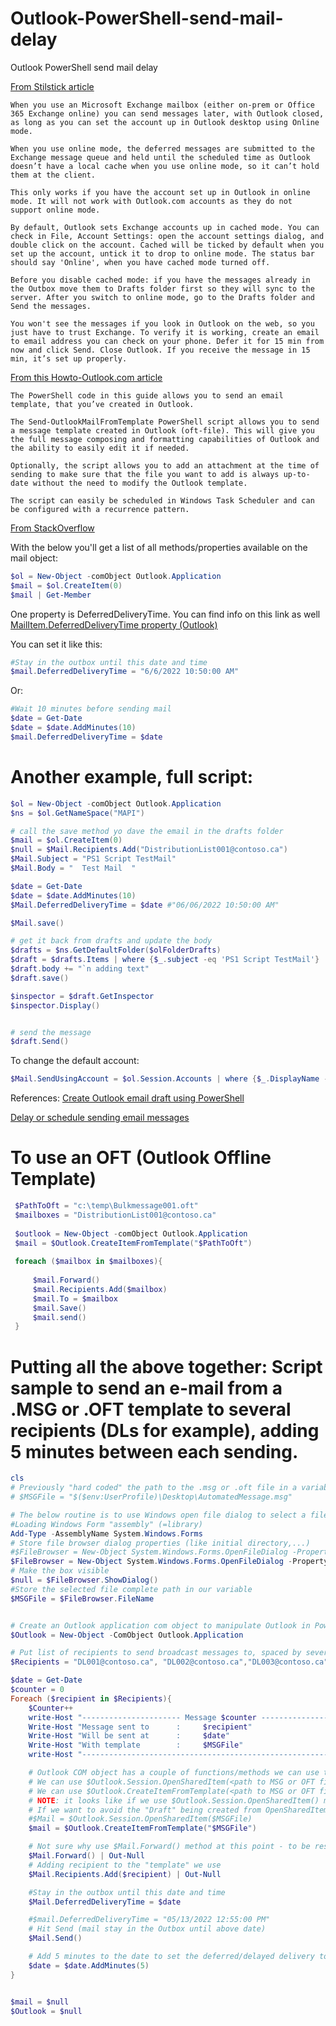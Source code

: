 # Outlook-PowerShell-send-mail-delay
Outlook PowerShell send mail delay

[From Stilstick article](https://www.slipstick.com/outlook/delay-sending-message-outlook-closed/)

```
When you use an Microsoft Exchange mailbox (either on-prem or Office 365 Exchange online) you can send messages later, with Outlook closed, as long as you can set the account up in Outlook desktop using Online mode.

When you use online mode, the deferred messages are submitted to the Exchange message queue and held until the scheduled time as Outlook doesn’t have a local cache when you use online mode, so it can’t hold them at the client.

This only works if you have the account set up in Outlook in online mode. It will not work with Outlook.com accounts as they do not support online mode.

By default, Outlook sets Exchange accounts up in cached mode. You can check in File, Account Settings: open the account settings dialog, and double click on the account. Cached will be ticked by default when you set up the account, untick it to drop to online mode. The status bar should say 'Online', when you have cached mode turned off.

Before you disable cached mode: if you have the messages already in the Outbox move them to Drafts folder first so they will sync to the server. After you switch to online mode, go to the Drafts folder and Send the messages.

You won't see the messages if you look in Outlook on the web, so you just have to trust Exchange. To verify it is working, create an email to email address you can check on your phone. Defer it for 15 min from now and click Send. Close Outlook. If you receive the message in 15 min, it’s set up properly.
```

[From this Howto-Outlook.com article](https://www.howto-outlook.com/howto/schedule-recurring-email.htm)

```
The PowerShell code in this guide allows you to send an email template, that you’ve created in Outlook.

The Send-OutlookMailFromTemplate PowerShell script allows you to send a message template created in Outlook (oft-file). This will give you the full message composing and formatting capabilities of Outlook and the ability to easily edit it if needed.

Optionally, the script allows you to add an attachment at the time of sending to make sure that the file you want to add is always up-to-date without the need to modify the Outlook template.

The script can easily be scheduled in Windows Task Scheduler and can be configured with a recurrence pattern.
```

[From StackOverflow](https://stackoverflow.com/questions/14809023/sending-defer-message-delivery-and-change-default-account-using-powershell)

With the below you'll get a list of all methods/properties available on the mail object:

```powershell
$ol = New-Object -comObject Outlook.Application  
$mail = $ol.CreateItem(0)  
$mail | Get-Member
```

One property is DeferredDeliveryTime. 
You can find info on this link as well [MailItem.DeferredDeliveryTime property (Outlook)](https://docs.microsoft.com/en-us/office/vba/api/outlook.mailitem.deferreddeliverytime)

You can set it like this:

```powershell
#Stay in the outbox until this date and time
$mail.DeferredDeliveryTime = "6/6/2022 10:50:00 AM"
```

Or:

```powershell
#Wait 10 minutes before sending mail
$date = Get-Date
$date = $date.AddMinutes(10)
$mail.DeferredDeliveryTime = $date
```

Another example, full script:
===============================

```powershell
$ol = New-Object -comObject Outlook.Application 
$ns = $ol.GetNameSpace("MAPI")

# call the save method yo dave the email in the drafts folder
$mail = $ol.CreateItem(0)
$null = $Mail.Recipients.Add("DistributionList001@contoso.ca")  
$Mail.Subject = "PS1 Script TestMail"  
$Mail.Body = "  Test Mail  "

$date = Get-Date
$date = $date.AddMinutes(10)
$Mail.DeferredDeliveryTime = $date #"06/06/2022 10:50:00 AM"

$Mail.save()

# get it back from drafts and update the body
$drafts = $ns.GetDefaultFolder($olFolderDrafts)
$draft = $drafts.Items | where {$_.subject -eq 'PS1 Script TestMail'}
$draft.body += "`n adding text"
$draft.save()

$inspector = $draft.GetInspector  
$inspector.Display()


# send the message
$draft.Send()
```

To change the default account:

```powershell
$Mail.SendUsingAccount = $ol.Session.Accounts | where {$_.DisplayName -eq $FromMail}
```

References:
[Create Outlook email draft using PowerShell](https://stackoverflow.com/questions/1453723/create-outlook-email-draft-using-powershell)

[Delay or schedule sending email messages](https://support.microsoft.com/en-us/office/delay-or-schedule-sending-email-messages-026af69f-c287-490a-a72f-6c65793744ba)

To use an OFT (Outlook Offline Template)
=========================================

```powershell
 $PathToOft = "c:\temp\Bulkmessage001.oft"
 $mailboxes = "DistributionList001@contoso.ca"
    
 $outlook = New-Object -comObject Outlook.Application 
 $mail = $Outlook.CreateItemFromTemplate("$PathToOft")
    
 foreach ($mailbox in $mailboxes){
        
     $mail.Forward()
     $mail.Recipients.Add($mailbox)
     $mail.To = $mailbox
     $mail.Save()
     $mail.send()
 }
```

Putting all the above together: Script sample to send an e-mail from a .MSG or .OFT template to several recipients (DLs for example), adding 5 minutes between each sending.
======================================================================================================================================================

```powershell
cls
# Previously "hard coded" the path to the .msg or .oft file in a variable. Instead used Windows.Forms.OpenFileDialog to select the file.
# $MSGFile = "$($env:UserProfile)\Desktop\AutomatedMessage.msg"

# The below routine is to use Windows open file dialog to select a file to use as the broadcast message.
#Loading Windows Form "assembly" (=library)
Add-Type -AssemblyName System.Windows.Forms
# Store file browser dialog properties (like initial directory,...)
#$FileBrowser = New-Object System.Windows.Forms.OpenFileDialog -Property @{ InitialDirectory = [Environment]::GetFolderPath('Documents') }
$FileBrowser = New-Object System.Windows.Forms.OpenFileDialog -Property @{ InitialDirectory = "$($env:USERPROFILE)\Documents" }
# Make the box visible
$null = $FileBrowser.ShowDialog()
#Store the selected file complete path in our variable
$MSGFile = $FileBrowser.FileName


# Create an Outlook application com object to manipulate Outlook in PowerShell
$Outlook = New-Object -ComObject Outlook.Application

# Put list of recipients to send broadcast messages to, spaced by several minutes.
$Recipients = "DL001@contoso.ca", "DL002@contoso.ca","DL003@contoso.ca"

$date = Get-Date
$counter = 0
Foreach ($recipient in $Recipients){
    $Counter++
    write-Host "---------------------- Message $counter ------------------------------" -BackgroundColor Blue -ForegroundColor Yellow
    Write-Host "Message sent to      :     $recipient" 
    Write-Host "Will be sent at      :     $date" 
    Write-Host "With template        :     $MSGFile" 
    write-Host "----------------------------------------------------------------------"

    # Outlook COM object has a couple of functions/methods we can use to create a new message
    # We can use $Outlook.Session.OpenSharedItem(<path to MSG or OFT file>)
    # We can use $Outlook.CreateItemFromTemplate(<path to MSG or OFT file>)
    # NOTE: it looks like if we use $Outlook.Session.OpenSharedItem() method, Outlook automatically creates and saves a copy of the message on the DRAFT folder
    # If we want to avoid the "Draft" being created from OpenSharedItem() we can use the $Outlook.CreateItemFromTemplate function/method instead:
    #$Mail = $Outlook.Session.OpenSharedItem($MSGFile)
    $mail = $Outlook.CreateItemFromTemplate("$MSGFile")

    # Not sure why use $Mail.Forward() method at this point - to be researched here
    $Mail.Forward() | Out-Null
    # Adding recipient to the "template" we use
    $Mail.Recipients.Add($recipient) | Out-Null

    #Stay in the outbox until this date and time
    $Mail.DeferredDeliveryTime = $date 

    #$mail.DeferredDeliveryTime = "05/13/2022 12:55:00 PM"
    # Hit Send (mail stay in the Outbox until above date)
    $Mail.Send() 

    # Add 5 minutes to the date to set the deferred/delayed delivery to 5 minutes later (change to the number you want between the sendings)
    $date = $date.AddMinutes(5)
} 


$mail = $null
$Outlook = $null
```
